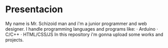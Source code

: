 # Presentacion
My name is Mr. Schizoid man and i'm a junior programmer and web designer. I handle programming languages and programs like:
· Arduino
· C/C++
· HTML/CSS/JS
In this repository i'm gonna upload some works and projects.
